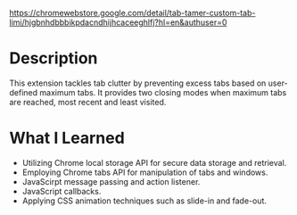 https://chromewebstore.google.com/detail/tab-tamer-custom-tab-limi/hjgbnhdbbbikpdacndhijhcaceeghlfj?hl=en&authuser=0

# Description
This extension tackles tab clutter by preventing excess tabs based on user-defined maximum tabs. It provides two closing modes when maximum tabs are reached, most recent and least visited.

# What I Learned
- Utilizing Chrome local storage API for secure data storage and retrieval.
- Employing Chrome tabs API for manipulation of tabs and windows.
- JavaScirpt message passing and action listener.
- JavaScript callbacks.
- Applying CSS animation techniques such as slide-in and fade-out.
